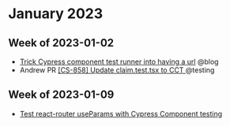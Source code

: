 # January 2023

## Week of 2023-01-02

- [Trick Cypress component test runner into having a url](https://www.youtube.com/watch?v=lJmISDRqFGw) @blog
- Andrew PR [[CS-858] Update claim.test.tsx to CCT ](https://github.com/helloextend/client/pull/5415) @testing

## Week of 2023-01-09

* [Test react-router useParams with Cypress Component testing](https://www.youtube.com/watch?v=jYaDpuPQW9M)
